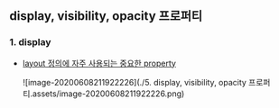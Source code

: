 ## display, visibility, opacity 프로퍼티



### 1. display

- <u>layout 정의에 자주 사용되는 중요한 property</u>

  ![image-20200608211922226](./5. display, visibility, opacity 프로퍼티.assets/image-20200608211922226.png)


